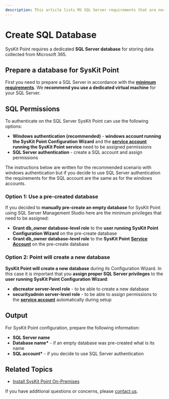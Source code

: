```yaml
---
description: This article lists MS SQL Server requirements that are necessary to install and configure SysKit Point On-Premises.
---
```


# Create SQL Database

SysKit Point requires a dedicated **SQL Server database** for storing data collected from Microsoft 365.

## Prepare a database for SysKit Point

First you need to prepare a SQL Server in accordance with the [**minimum requirements**](hardware-software-requirements.md#sql-server-requirements). We **recommend you use a dedicated virtual machine** for your SQL Server.

## SQL Permissions

To authenticate on the SQL Server SysKit Point can use the following options:

* **Windows authentication \(recommended\)** - **windows account running the SysKit Point Configuration Wizard** and the [**service account**](additional-vm-configuration.md#service-account) **running the SysKit Point service** need to be assigned permissions
* **SQL Server authentication** - create a SQL account and assign permissions

The instructions below are written for the recommended scenario with windows authentication but if you decide to use SQL Server authentication the requirements for the SQL account are the same as for the windows accounts.

### Option 1: Use a pre-created database

If you decided to **manually pre-create an empty database** for SysKit Point using SQL Server Management Studio here are the minimum privileges that need to be assigned:

* **Grant db\_owner database-level role** to the **user running SysKit Point Configuration Wizard** on the pre-create database
* **Grant  db\_owner database-level role** to the **SysKit Point** [**Service Account**](additional-vm-configuration.md#service-account) on the pre-create database

### Option 2: Point will create a new database

**SysKit Point will create a new database** during its Configuration Wizard. In this case it is important that you **assign proper SQL Server privileges** to the **user running SysKit Point Configuration Wizard**:

* **dbcreator server-level role** - to be able to create a new database
* **securityadmin server-level role** - to be able to assign permissions to the [**service account**](additional-vm-configuration.md#service-account) automatically during setup

## Output

For SysKit Point configuration, prepare the following information:

* **SQL Server name**
* **Database name\*** - if an empty database was pre-created what is its name
* **SQL account\*** - if you decide to use SQL Server authentication

## Related Topics

* [Install SysKit Point On-Premises](overview.md) 

If you have additional questions or concerns, please [contact us](https://www.syskit.com/contact-us/).

